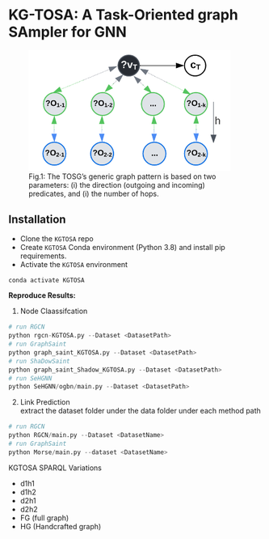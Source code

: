 # KG-TOSA: A Task-Oriented graph SAmpler for GNN
<figure>
  <img src="KGTOSA_BGP.png" width="400" />
  <figcaption>Fig.1: The TOSG’s generic graph pattern is based on two parameters: (i) the direction (outgoing and incoming) predicates, and (i) the number of hops.</figcaption>
</figure>

## Installation
* Clone the `KGTOSA` repo 
* Create `KGTOSA` Conda environment (Python 3.8) and install pip requirements.
* Activate the `KGTOSA` environment
```commandline
conda activate KGTOSA
```

<b>Reproduce Results:</b>
1. Node Claassifcation
```python
# run RGCN  
python rgcn-KGTOSA.py --Dataset <DatasetPath>
# run GraphSaint  
python graph_saint_KGTOSA.py --Dataset <DatasetPath>
# run ShaDowSaint  
python graph_saint_Shadow_KGTOSA.py --Dataset <DatasetPath>
# run SeHGNN  
python SeHGNN/ogbn/main.py --Dataset <DatasetPath>
```

2. Link Prediction <br>
extract the dataset folder under the data folder under each method path
```python
# run RGCN  
python RGCN/main.py --Dataset <DatasetName>
# run GraphSaint  
python Morse/main.py --dataset <DatasetName>
```


<p> KGTOSA SPARQL Variations</p>
<ul> 
<li>d1h1</li>
<li>d1h2</li>
<li>d2h1</li>
<li>d2h2</li>
<li>FG (full graph)</li>
<li>HG (Handcrafted graph)</li>
</ul>
